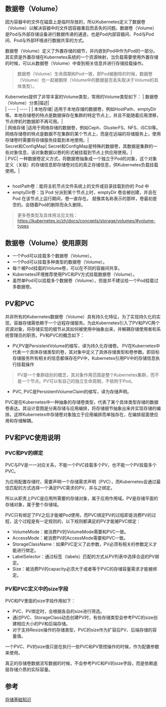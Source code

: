 
## 数据卷（Volume）
因为容器中的文件在磁盘上是临时存放的，所以Kubernetes定义了数据卷（Volume）以解决容器中的文件因容器重启而丢失的问题。数据卷（Volume）是Pod与外部存储设备进行数据传递的通道，也是Pod内部容器间、Pod与Pod间、Pod与外部环境进行数据共享的方式。

数据卷（Volume）定义了外置存储的细节，并内嵌到Pod中作为Pod的一部分。其实质是外置存储在Kubernetes系统的一个资源映射，当负载需要使用外置存储的时候，可以从数据卷（Volume）中查到相关信息并进行存储挂载操作。

> 数据卷（Volume）生命周期和Pod一致，即Pod被删除的时候，数据卷（Volume）也一起被删除（Volume中的数据是否丢失取决于Volume的具体类型）。

Kubernetes提供了非常丰富的Volume类型，常用的Volume类型如下：
|  数据卷（Volume）分类|描述|  
|  ----  | ----  |
|  本地存储|	适用于本地存储的数据卷，例如HostPath、emptyDir等。本地存储卷的特点是数据保存在集群的特定节点上，并且不能随着应用漂移，节点停机时数据即不再可用。|  
|  网络存储	|适用于网络存储的数据卷，例如Ceph、GlusterFS、NFS、iSCSI等。网络存储卷的特点是数据不在集群的某个节点上，而是在远端的存储服务上，使用存储卷时需要将存储服务挂载到本地使用。|  
Secret和ConfigMap|	Secret和ConfigMap是特殊的数据卷，其数据是集群的一些对象信息，该对象数据以卷的形式被挂载到节点上供应用使用。|  
|  PVC|	一种数据卷定义方式，将数据卷抽象成一个独立于Pod的对象，这个对象定义（关联）的存储信息即存储卷对应的真正存储信息，供Kubernetes负载挂载使用。|  

## 
* hostPath卷：能将主机节点文件系统上的文件或目录挂载到你的 Pod 中
* emptyDir卷：当 Pod 分派到某个节点上时，emptyDir 卷会被创建，并且在 Pod 在该节点上运行期间，卷一直存在。 就像其名称表示的那样，卷最初是空的。会随着Pod的删除而永久删除。

> 更多卷类型及具体用法见文档：https://kubernetes.io/zh/docs/concepts/storage/volumes/#volume-types

## 数据卷（Volume）使用原则
* 一个Pod可以挂载多个数据卷（Volume）。
* 一个Pod可以挂载多种类型的数据卷（Volume）。
* 每个被Pod挂载的Volume卷，可以在不同的容器间共享。
* Kubernetes环境推荐使用PVC和PV方式挂载数据卷（Volume）。
* 虽然单Pod可以挂载多个数据卷（Volume），但是并不建议给一个Pod挂载过多数据卷。

## PV和PVC
并非所有的Kubernetes数据卷（Volume）具有持久化特征，为了实现持久化的实现，容器存储需依赖于一个远程存储服务。为此Kubernetes引入了PV和PVC两个资源对象，将存储实现的细节从其如何被使用中抽象出来，并解耦存储使用者和系统管理员的职责。PV和PVC的概念如下：
* PV,PV是PersistentVolume的缩写，译为持久化存储卷。
PV在Kubernetes中代表一个具体存储类型的卷，其对象中定义了具体存储类型和卷参数。即目标存储服务所有相关的信息都保存在PV中，Kubernetes引用PV中的存储信息执行挂载操作

> PV是一个集群级别的概念，其对象作用范围是整个Kubernetes集群，而不是一个节点。PV可以有自己的独立生命周期，不依附于Pod。

* PVC, PVC是PersistentVolumeClaim的缩写，译为存储声明。

PVC是在Kubernetes中一种抽象的存储卷类型，代表了某个具体类型存储的数据卷表达。其设计意图是分离存储与应用编排，将存储细节抽象出来并实现存储的编排。这样Kubernetes中存储卷对象独立于应用编排而单独存在，在编排层面使应用和存储解耦。


## PV和PVC使用说明
### PVC和PV的绑定
PVC与PV是一一对应关系，不能一个PVC挂载多个PV，也不能一个PV挂载多个PVC。

为应用配置存储时，需要声明一个存储需求声明（PVC），而Kubernetes会通过最佳匹配的方式选择一个满足PVC需求的PV，并与之绑定。

所以从职责上PVC是应用所需要的存储对象，属于应用作用域。PV是存储平面的存储对象，属于整个存储域。

PVC只有绑定了PV之后才能被Pod使用，而PVC绑定PV的过程即是消费PV的过程，这个过程是有一定规则的，以下规则都满足的PV才能被PVC绑定：
* VolumeMode：被消费PV的VolumeMode需要和PVC一致。
* AccessMode：被消费PV的AccessMode需要和PVC一致。
* StorageClassName：如果PVC定义了此参数，PV必须有相关的参数定义才能进行绑定。
* LabelSelector：通过标签（labels）匹配的方式从PV列表中选择合适的PV绑定。
* Size：被消费PV的capacity必须大于或者等于PVC的存储容量需求才能被绑定。

### PV和PVC定义中的size字段
PVC和PV里面的size字段作用如下：
* PVC、PV绑定时，会根据各自的size进行筛选。
* 通过PVC、StorageClass动态创建PV时，有些存储类型会参考PVC的size创建相应大小的PV和后端存储。
* 对于支持Resize操作的存储类型，PVC的size作为扩容后PV、后端存储的容量值。

一个PVC、PV的size值只是在执行一些PVC和PV管控操作的时候，作为配置参数来使用。

真正的存储卷数据流写数据的时候，不会参考PVC和PV的size字段，而是依赖底层存储介质的实际容量。


## 参考
[存储基础知识](https://help.aliyun.com/document_detail/209446.html?spm=a2c4g.11174283.2.58.28ae2ceed7ew01)
